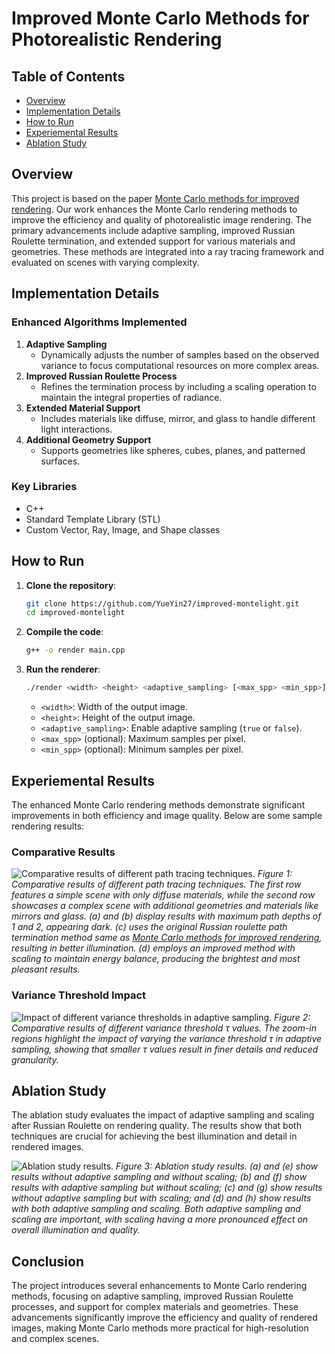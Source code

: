# Improved Monte Carlo Methods for Photorealistic Rendering

## Table of Contents
- [Overview](#overview)
- [Implementation Details](#implementation-details)
- [How to Run](#how-to-run)
- [Experiemental Results](#experiemental-results)
- [Ablation Study](#ablation-study)

## Overview
This project is based on the paper [Monte Carlo methods for improved rendering](chrome-extension://efaidnbmnnnibpcajpcglclefindmkaj/https://smerity.com/montelight-cpp/files/AM207_Paper.pdf). Our work enhances the Monte Carlo rendering methods to improve the efficiency and quality of photorealistic image rendering. The primary advancements include adaptive sampling, improved Russian Roulette termination, and extended support for various materials and geometries. These methods are integrated into a ray tracing framework and evaluated on scenes with varying complexity.

## Implementation Details
### Enhanced Algorithms Implemented
1. **Adaptive Sampling**
   - Dynamically adjusts the number of samples based on the observed variance to focus computational resources on more complex areas.
2. **Improved Russian Roulette Process**
   - Refines the termination process by including a scaling operation to maintain the integral properties of radiance.
3. **Extended Material Support**
   - Includes materials like diffuse, mirror, and glass to handle different light interactions.
4. **Additional Geometry Support**
   - Supports geometries like spheres, cubes, planes, and patterned surfaces.

### Key Libraries
- C++
- Standard Template Library (STL)
- Custom Vector, Ray, Image, and Shape classes

## How to Run
1. **Clone the repository**:
    ```bash
    git clone https://github.com/YueYin27/improved-montelight.git
    cd improved-montelight
    ```

2. **Compile the code**:
    ```bash
    g++ -o render main.cpp
    ```

3. **Run the renderer**:
    ```bash
    ./render <width> <height> <adaptive_sampling> [<max_spp> <min_spp>]
    ```
    - `<width>`: Width of the output image.
    - `<height>`: Height of the output image.
    - `<adaptive_sampling>`: Enable adaptive sampling (`true` or `false`).
    - `<max_spp>` (optional): Maximum samples per pixel.
    - `<min_spp>` (optional): Minimum samples per pixel.

## Experiemental Results
The enhanced Monte Carlo rendering methods demonstrate significant improvements in both efficiency and image quality. Below are some sample rendering results:

### Comparative Results
![Comparative results of different path tracing techniques.](readme_figures/comparison.png)
*Figure 1: Comparative results of different path tracing techniques. The first row features a simple scene with only diffuse materials, while the second row showcases a complex scene with additional geometries and materials like mirrors and glass. (a) and (b) display results with maximum path depths of 1 and 2, appearing dark. (c) uses the original Russian roulette path termination method same as [Monte Carlo methods for improved rendering](chrome-extension://efaidnbmnnnibpcajpcglclefindmkaj/https://smerity.com/montelight-cpp/files/AM207_Paper.pdf), resulting in better illumination. (d) employs an improved method with scaling to maintain energy balance, producing the brightest and most pleasant results.*

### Variance Threshold Impact
![Impact of different variance thresholds in adaptive sampling.](readme_figures/adaptive.png)
*Figure 2: Comparative results of different variance threshold τ values. The zoom-in regions highlight the impact of varying the variance threshold τ in adaptive sampling, showing that smaller τ values result in finer details and reduced granularity.*

## Ablation Study
The ablation study evaluates the impact of adaptive sampling and scaling after Russian Roulette on rendering quality. The results show that both techniques are crucial for achieving the best illumination and detail in rendered images.

![Ablation study results.](readme_figures/ablation.png)
*Figure 3: Ablation study results. (a) and (e) show results without adaptive sampling and without scaling; (b) and (f) show results with adaptive sampling but without scaling; (c) and (g) show results without adaptive sampling but with scaling; and (d) and (h) show results with both adaptive sampling and scaling. Both adaptive sampling and scaling are important, with scaling having a more pronounced effect on overall illumination and quality.*

## Conclusion
The project introduces several enhancements to Monte Carlo rendering methods, focusing on adaptive sampling, improved Russian Roulette processes, and support for complex materials and geometries. These advancements significantly improve the efficiency and quality of rendered images, making Monte Carlo methods more practical for high-resolution and complex scenes.
